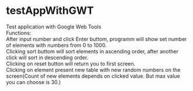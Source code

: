 # testAppWithGWT
Test application with Google Web Tools <br />
Functions: <br />
After input number and click Enter buttom, programm will show set number of elements with numbers from 0 to 1000. <br />
Clicking sort buttom will sort elements in ascending order, after another click will sort in descending order. <br />
Clicking on reset button will return you to first screen. <br />
Clicking on element present new table with new random numbers on the screen(Count of new elements depends on clicked value. But max value you can choose is 30.) <br />
